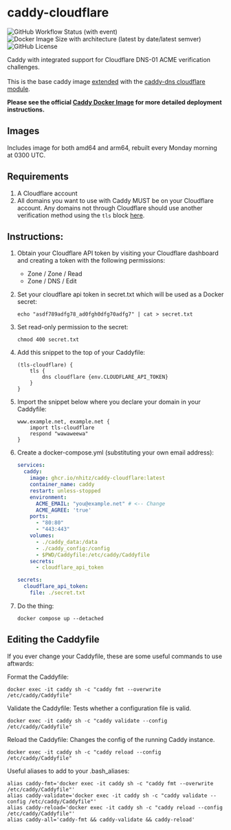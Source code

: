 # caddy-cloudflare

![GitHub Workflow Status (with event)](https://img.shields.io/github/actions/workflow/status/nhitz/caddy-cloudflare/build-and-push.yml)
![Docker Image Size with architecture (latest by date/latest semver)](https://img.shields.io/docker/image-size/liquidgoat/caddy-cloudflare?arch=arm64&logo=caddy&logoColor=green&link=https%3A%2F%2Fhub.docker.com%2Frepository%2Fdocker%2Fliquidgoat%2Fcaddy-cloudflare%2Fgeneral)
![GitHub License](https://img.shields.io/github/license/nhitz/caddy-cloudflare)

Caddy with integrated support for Cloudflare DNS-01 ACME verification challenges.<br>  
This is the base caddy image [extended](https://caddyserver.com/docs/extending-caddy) with the [caddy-dns cloudflare module](https://github.com/caddy-dns/cloudflare).

**Please see the official [Caddy Docker Image](https://hub.docker.com/_/caddy) for more detailed deployment instructions.**

## Images

Includes image for both amd64 and arm64, rebuilt every Monday morning at 0300 UTC.

## Requirements
1. A Cloudflare account
2. All domains you want to use with Caddy MUST be on your Cloudflare account. Any domains not through Cloudflare should use another verification method using the `tls` block [here](https://caddyserver.com/docs/caddyfile/directives/tls).

## Instructions:

1. Obtain your Cloudflare API token by visiting your Cloudflare dashboard and creating a token with the following permissions:
	- Zone / Zone / Read
	- Zone / DNS / Edit

2. Set your cloudflare api token in secret.txt which will be used as a Docker secret:
	```
 	echo "asdf789adfg78_ad0fgh0dfg70adfg7" | cat > secret.txt
 	```

3. Set read-only permission to the secret:
	```
	chmod 400 secret.txt
 	```

4. Add this snippet to the top of your Caddyfile:
	```Caddyfile
	(tls-cloudflare) {
		tls {
			dns cloudflare {env.CLOUDFLARE_API_TOKEN}
		}
	}
	```
 
 5. Import the snippet below where you declare your domain in your Caddyfile:
 	```Caddyfile
  	www.example.net, example.net {
		import tls-cloudflare
		respond "wawaweewa"
	}
	```
 
6. Create a docker-compose.yml (substituting your own email address):
   
	```yaml
	services:
	  caddy:
	    image: ghcr.io/nhitz/caddy-cloudflare:latest
 	    container_name: caddy
	    restart: unless-stopped
	    environment:
	      ACME_EMAIL: "you@example.net"	# <-- Change
	      ACME_AGREE: 'true'
	    ports:
	      - "80:80"
	      - "443:443"
	    volumes:
	      - ./caddy_data:/data
	      - ./caddy_config:/config
	      - $PWD/Caddyfile:/etc/caddy/Caddyfile
	    secrets:
	      - cloudflare_api_token
	
	secrets:
	  cloudflare_api_token:
	    file: ./secret.txt
	```
 
7. Do the thing:
	```
	docker compose up --detached
	```

## Editing the Caddyfile
If you ever change your Caddyfile, these are some useful commands to use aftwards:

Format the Caddyfile:

 	docker exec -it caddy sh -c "caddy fmt --overwrite /etc/caddy/Caddyfile"
 
Validate the Caddyfile: Tests whether a configuration file is valid.

 	docker exec -it caddy sh -c "caddy validate --config /etc/caddy/Caddyfile"

Reload the Caddyfile: Changes the config of the running Caddy instance.

 	docker exec -it caddy sh -c "caddy reload --config /etc/caddy/Caddyfile"

Useful aliases to add to your .bash_aliases:

	alias caddy-fmt='docker exec -it caddy sh -c "caddy fmt --overwrite /etc/caddy/Caddyfile"'
	alias caddy-validate='docker exec -it caddy sh -c "caddy validate --config /etc/caddy/Caddyfile"'
	alias caddy-reload='docker exec -it caddy sh -c "caddy reload --config /etc/caddy/Caddyfile"'
 	alias caddy-all='caddy-fmt && caddy-validate && caddy-reload'

